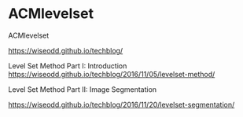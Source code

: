 # ACMlevelset
ACMlevelset

https://wiseodd.github.io/techblog/


Level Set Method Part I: Introduction
https://wiseodd.github.io/techblog/2016/11/05/levelset-method/


Level Set Method Part II: Image Segmentation

https://wiseodd.github.io/techblog/2016/11/20/levelset-segmentation/

